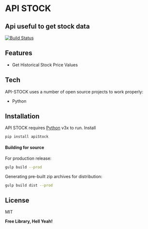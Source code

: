 # API STOCK
## Api useful to get stock data

[![Build Status](https://travis-ci.org/joemccann/dillinger.svg?branch=master)](https://travis-ci.org/joemccann/dillinger)

## Features

- Get Historical Stock Price Values 

## Tech

API-STOCK uses a number of open source projects to work properly:

- Python


## Installation

API STOCK requires [Python](python.org)  v3x to run.
Install 
```
pip install apiStock
```

#### Building for source

For production release:

```sh
gulp build --prod
```

Generating pre-built zip archives for distribution:

```sh
gulp build dist --prod
```

## License

MIT

**Free Library, Hell Yeah!**